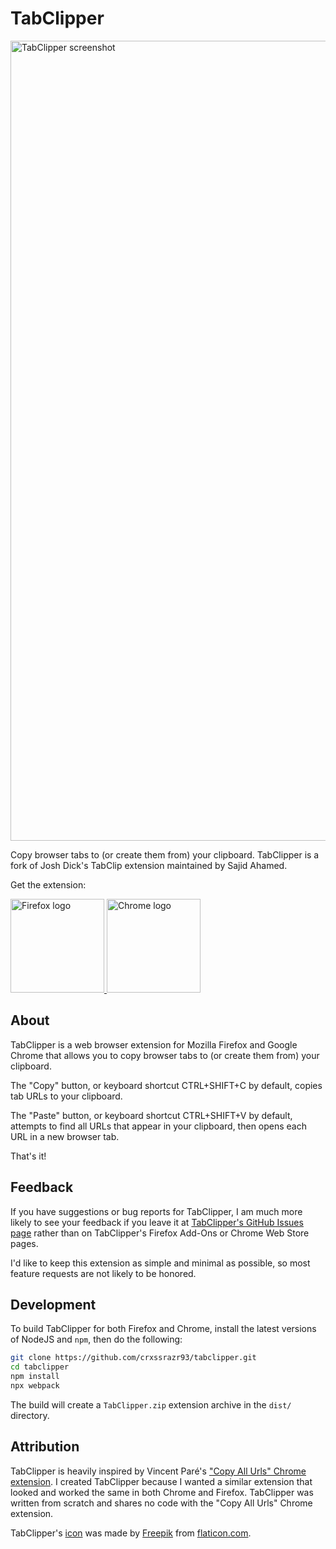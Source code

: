# TabClipper

<img src="assets/screenshot.png" title="TabClipper screenshot" alt="TabClipper screenshot" width="1280" />

Copy browser tabs to (or create them from) your clipboard.
TabClipper is a fork of Josh Dick's TabClip extension maintained by Sajid Ahamed.

Get the extension:

<a href="https://addons.mozilla.org/firefox/addon/tabclipper/">
        <img src="assets/firefox.png" title="Firefox logo" alt="Firefox logo" width="150" />
</a>
<a href="https://chrome.google.com/webstore/detail/tabclipper/kdmfphcdeckocjmkmkgffgehadjhmkmc">
        <img src="assets/chrome.png" title="Chrome logo" alt="Chrome logo" width="150" />
</a>

## About

TabClipper is a web browser extension for Mozilla Firefox and Google Chrome that allows you to copy browser tabs to (or create them from) your clipboard.

The "Copy" button, or keyboard shortcut CTRL+SHIFT+C by default, copies tab URLs to your clipboard.

The "Paste" button, or keyboard shortcut CTRL+SHIFT+V by default, attempts to find all URLs that appear in your clipboard, then opens each URL in a new browser tab.

That's it!

## Feedback

If you have suggestions or bug reports for TabClipper, I am much more likely to see your feedback if you leave it at [TabClipper's GitHub Issues page](https://github.com/crxssrazr93/tabclipper/issues) rather than on TabClipper's Firefox Add-Ons or Chrome Web Store pages.

I'd like to keep this extension as simple and minimal as possible, so most feature requests are not likely to be honored.

## Development

To build TabClipper for both Firefox and Chrome, install the latest versions of NodeJS and `npm`, then do the following:

```bash
git clone https://github.com/crxssrazr93/tabclipper.git
cd tabclipper
npm install
npx webpack
```

The build will create a `TabClipper.zip` extension archive in the `dist/` directory.

## Attribution

TabClipper is heavily inspired by Vincent Paré's ["Copy All Urls" Chrome extension](https://chrome.google.com/webstore/detail/copy-all-urls/djdmadneanknadilpjiknlnanaolmbfk). I created TabClipper because I wanted a similar extension that looked and worked the same in both Chrome and Firefox. TabClipper was written from scratch and shares no code with the "Copy All Urls" Chrome extension.

TabClipper's [icon](https://www.flaticon.com/free-icon/design-tab_68369) was made by [Freepik](https://www.flaticon.com/authors/freepik) from [flaticon.com](https://www.flaticon.com/).
